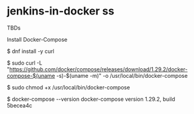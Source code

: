 # jenkins-in-docker ss
TBDs

Install Docker-Compose

$ dnf install -y curl

$ sudo curl -L "https://github.com/docker/compose/releases/download/1.29.2/docker-compose-$(uname -s)-$(uname -m)" -o /usr/local/bin/docker-compose

$ sudo chmod +x /usr/local/bin/docker-compose

$ docker-compose --version
docker-compose version 1.29.2, build 5becea4c
